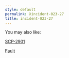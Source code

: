```yaml
---
style: default
permalink: Xincident-023-27
title: incident-023-27
---
```

You may also like:

[SCP-2901](http://scp-wiki.net/scp-2901)

[Fault](http://scp-wiki.net/fault)
